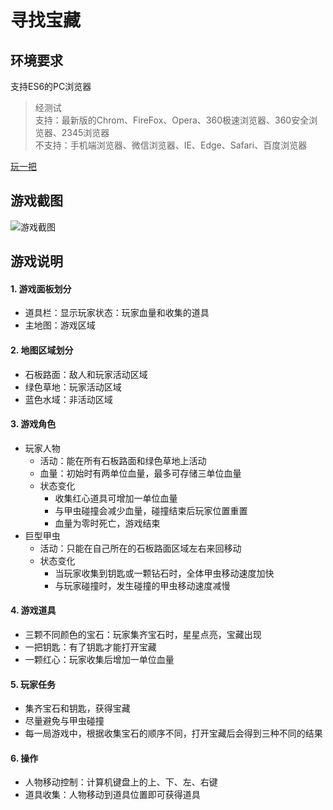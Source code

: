 # 寻找宝藏

## 环境要求
支持ES6的PC浏览器
> 经测试  
> 支持：最新版的Chrom、FireFox、Opera、360极速浏览器、360安全浏览器、2345浏览器  
> 不支持：手机端浏览器、微信浏览器、IE、Edge、Safari、百度浏览器

[玩一把](https://yuanhjty.github.io/arcade-game/)

## 游戏截图
![游戏截图](http://oyzng2o2u.bkt.clouddn.com/arcadeGameDemo.png)

## 游戏说明
#### 1. 游戏面板划分
* 道具栏：显示玩家状态：玩家血量和收集的道具
* 主地图：游戏区域

#### 2. 地图区域划分
* 石板路面：敌人和玩家活动区域
* 绿色草地：玩家活动区域
* 蓝色水域：非活动区域

#### 3. 游戏角色
* 玩家人物
  * 活动：能在所有石板路面和绿色草地上活动
  * 血量：初始时有两单位血量，最多可存储三单位血量
  * 状态变化
    * 收集红心道具可增加一单位血量
    * 与甲虫碰撞会减少血量，碰撞结束后玩家位置重置
    * 血量为零时死亡，游戏结束
* 巨型甲虫
  * 活动：只能在自己所在的石板路面区域左右来回移动
  * 状态变化
    * 当玩家收集到钥匙或一颗钻石时，全体甲虫移动速度加快
    * 与玩家碰撞时，发生碰撞的甲虫移动速度减慢

#### 4. 游戏道具
* 三颗不同颜色的宝石：玩家集齐宝石时，星星点亮，宝藏出现
* 一把钥匙：有了钥匙才能打开宝藏
* 一颗红心：玩家收集后增加一单位血量

#### 5. 玩家任务
* 集齐宝石和钥匙，获得宝藏
* 尽量避免与甲虫碰撞
* 每一局游戏中，根据收集宝石的顺序不同，打开宝藏后会得到三种不同的结果

#### 6. 操作
* 人物移动控制：计算机键盘上的上、下、左、右键
* 道具收集：人物移动到道具位置即可获得道具

